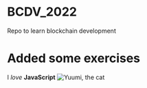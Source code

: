 # BCDV_2022
Repo to learn blockchain development
# Added some exercises
I *love* __JavaScript__ 
![Yuumi, the cat](https://artfiles.alphacoders.com/121/121820.jpg)